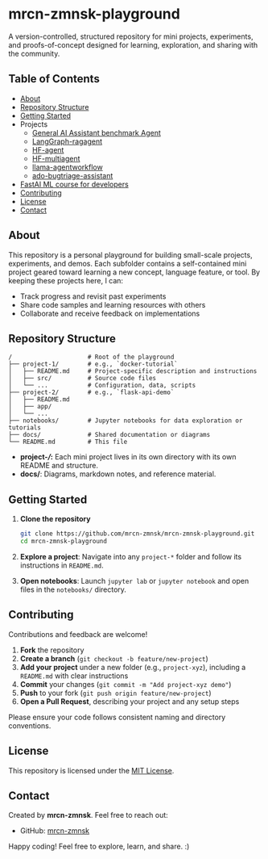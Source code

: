 # mrcn-zmnsk-playground

A version-controlled, structured repository for mini projects, experiments, and proofs-of-concept designed for learning, exploration, and sharing with the community.

## Table of Contents

* [About](#about)
* [Repository Structure](#repository-structure)
* [Getting Started](#getting-started)
* Projects
  - [General AI Assistant benchmark Agent](hf-gaia/)
  - [LangGraph-ragagent](langgraph-ragagent/)
  - [HF-agent](hf-agent/readme.md)
  - [HF-multiagent](hf-multiagent/readme.md)
  - [llama-agentworkflow](llama-agentworkflow/)
  - [ado-bugtriage-assistant](ado-bugtriage-aiassistant/readme.md)
* [FastAI ML course for developers](fastai-course/readme.md)
* [Contributing](#contributing)
* [License](#license)
* [Contact](#contact)

## About

This repository is a personal playground for building small-scale projects, experiments, and demos. Each subfolder contains a self-contained mini project geared toward learning a new concept, language feature, or tool. By keeping these projects here, I can:

* Track progress and revisit past experiments
* Share code samples and learning resources with others
* Collaborate and receive feedback on implementations

## Repository Structure

```
/                     # Root of the playground
├── project-1/        # e.g., `docker-tutorial`
│   ├── README.md     # Project-specific description and instructions
│   ├── src/          # Source code files
│   └── ...           # Configuration, data, scripts
├── project-2/        # e.g., `flask-api-demo`
│   ├── README.md
│   ├── app/
│   └── ...
├── notebooks/        # Jupyter notebooks for data exploration or tutorials
├── docs/             # Shared documentation or diagrams
└── README.md         # This file
```

* **project-*/*:** Each mini project lives in its own directory with its own README and structure.
* **docs/**: Diagrams, markdown notes, and reference material.

## Getting Started

1. **Clone the repository**

   ```bash
   git clone https://github.com/mrcn-zmnsk/mrcn-zmnsk-playground.git
   cd mrcn-zmnsk-playground
   ```
2. **Explore a project**: Navigate into any `project-*` folder and follow its instructions in `README.md`.
3. **Open notebooks**: Launch `jupyter lab` or `jupyter notebook` and open files in the `notebooks/` directory.

## Contributing

Contributions and feedback are welcome!

1. **Fork** the repository
2. **Create a branch** (`git checkout -b feature/new-project`)
3. **Add your project** under a new folder (e.g., `project-xyz`), including a `README.md` with clear instructions
4. **Commit** your changes (`git commit -m "Add project-xyz demo"`)
5. **Push** to your fork (`git push origin feature/new-project`)
6. **Open a Pull Request**, describing your project and any setup steps

Please ensure your code follows consistent naming and directory conventions.

## License

This repository is licensed under the [MIT License](LICENSE).

## Contact

Created by **mrcn-zmnsk**. Feel free to reach out:

* GitHub: [mrcn-zmnsk](https://github.com/mrcn-zmnsk)

Happy coding! Feel free to explore, learn, and share. :)
